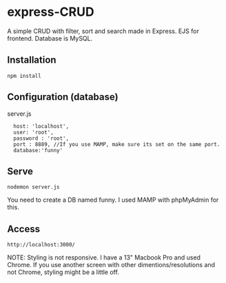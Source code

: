 # express-CRUD
A simple CRUD with filter, sort and search made in Express. EJS for frontend. Database is MySQL.

## Installation

    npm install

## Configuration (database)
server.js

      host: 'localhost',
      user: 'root',
      password : 'root',
      port : 8889, //If you use MAMP, make sure its set on the same port.
      database:'funny'	

## Serve
    
    nodemon server.js
    
You need to create a DB named funny. I used MAMP with phpMyAdmin for this.

## Access

    http://localhost:3000/

NOTE:
Styling is not responsive. I have a 13" Macbook Pro and used Chrome. If you use another screen with other dimentions/resolutions and not Chrome, styling might be a little off.
